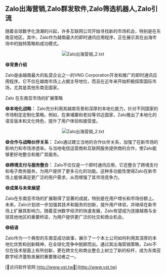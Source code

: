 ## **Zalo出海营销,Zalo群发软件,Zalo筛选机器人,Zalo引流**

随着全球数字化浪潮的兴起，许多互联网公司开始寻找新的市场机会，特别是在东南亚地区。其中，Zalo作为越南最大的即时通讯应用程序，正在展示其在出海市场中的独特策略和成功模式。

 <center><img src="https://vst.tw/MP4/tuiguang/png/8.png" alt="Zalo出海营销_2.txt"></center>

**😄背景介绍**

Zalo是由越南最大的私营企业之一的VNG Corporation开发和推广的即时通讯应用程序。它不仅在越南市场上占据主导地位，而且在近年来开始积极探索国际市场，尤其是其他东南亚国家。

Zalo 在东南亚市场的扩展策略

**😄本地化战略：**
Zalo充分利用其越南背景和深厚的本地化能力，针对不同国家的市场制定定制化策略。例如，在柬埔寨和老挝等邻近国家，Zalo推出了本地化的语言版本和文化特色，提升了用户体验和接受度。

 <center><img src="https://vst.tw/MP4/tuiguang/png/4.png" alt="Zalo出海营销_2.txt"></center>

**😄合作与战略伙伴关系：**
Zalo通过建立当地的合作伙伴关系，加强了在新市场的影响力和市场渗透率。与当地电信运营商和互联网服务提供商的合作，使Zalo能够更好地整合和推广其服务。

**😄跨境支付与服务整合：**
Zalo不仅仅是一个即时通讯应用，它还整合了跨境支付和电子商务服务，为用户提供了更多元化的功能。这种多功能性使得Zalo在新市场上能够满足更广泛的用户需求，从而增强了其市场竞争力。

**😄成果与未来展望**

Zalo在东南亚市场的扩展取得了显著的成就，特别是在用户增长和市场份额上。未来，Zalo计划进一步加强其技术和服务的创新，提升用户体验，并继续在新市场上扩展其影响力。随着亚洲数字经济的快速发展，Zalo有望成为连接越南与全球其他地区的重要桥梁，为用户提供更广泛的社交和商业机会。

**😄结语**

Zalo作为一个典型的东南亚成功故事，展示了一个本土公司如何利用其深厚的本地化优势和创新精神，在全球化竞争中脱颖而出。通过其出海营销策略，Zalo不仅在技术层面上有所创新，更在跨文化和商业整合上树立了新的标杆，成为东南亚数字经济蓬勃发展的重要推动者之一。


[👻访问软件官网 http://www.vst.tw👻](http://www.vst.tw)
